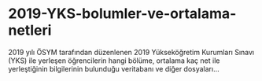 # 2019-YKS-bolumler-ve-ortalama-netleri
2019 yılı ÖSYM tarafından düzenlenen 2019 Yükseköğretim Kurumları Sınavı (YKS) ile yerleşen öğrencilerin hangi bölüme, ortalama kaç net ile yerleştiğinin bilgilerinin bulunduğu veritabanı ve diğer dosyaları...
